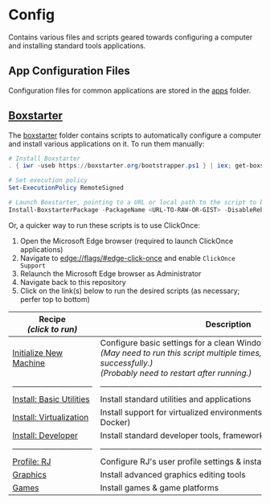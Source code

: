 # Config

Contains various files and scripts geared towards configuring a computer and installing standard tools applications.

## App Configuration Files

Configuration files for common applications are stored in the [apps](./apps) folder.

## [Boxstarter](https://boxstarter.org)

The [boxstarter](./boxstarter) folder contains scripts to automatically configure a computer and install various applications on it. To run them manually:

```powershell
# Install Boxstarter
. { iwr -useb https://boxstarter.org/bootstrapper.ps1 } | iex; get-boxstarter -Force

# Set execution policy
Set-ExecutionPolicy RemoteSigned

# Launch Boxstarter, pointing to a URL or local path to the script to be run
Install-BoxstarterPackage -PackageName <URL-TO-RAW-OR-GIST> -DisableReboots
```

Or, a quicker way to run these scripts is to use ClickOnce:

1. Open the Microsoft Edge browser (required to launch ClickOnce applications)
2. Navigate to [edge://flags/#edge-click-once](edge://flags/#edge-click-once) and enable `ClickOnce Support`
3. Relaunch the Microsoft Edge browser as Administrator
4. Navigate back to this repository
5. Click on the link(s) below to run the desired scripts (as necessary; perfer top to bottom)

| Recipe<br/>_(click to run)_                                                                                                                                  | Description                                                                                                                                                                                         |
| ------------------------------------------------------------------------------------------------------------------------------------------------------------ | --------------------------------------------------------------------------------------------------------------------------------------------------------------------------------------------------- |
| [Initialize New Machine](http://boxstarter.org/package/url?https://raw.githubusercontent.com/TaffarelJr/config/main/boxstarter/Initialize.ps1)               | Configure basic settings for a clean Windows 10 installation<br />_(May need to run this script multiple times, until it completes successfully.)_<br />_(Probably need to restart after running.)_ |
| ──────────────                                                                                                                                               | ─────────────────────────────────────────────                                                                                                                                                       |
| [Install: Basic Utilities](http://boxstarter.org/package/url?https://raw.githubusercontent.com/TaffarelJr/config/main/boxstarter/Install-BasicUtilities.ps1) | Install standard utilities and applications                                                                                                                                                         |
| [Install: Virtualization](http://boxstarter.org/package/url?https://raw.githubusercontent.com/TaffarelJr/config/main/boxstarter/Install-Virtualization.ps1)  | Install support for virtualized environments (Hyper-V, WSL, Docker)                                                                                                                                 |
| [Install: Developer](http://boxstarter.org/package/url?https://raw.githubusercontent.com/TaffarelJr/config/main/boxstarter/Install-Developer.ps1)            | Install standard developer tools, frameworks, SDKs, and IDEs                                                                                                                                        |
| ──────────────                                                                                                                                               | ─────────────────────────────────────────────                                                                                                                                                       |
| [Profile: RJ](http://boxstarter.org/package/url?https://raw.githubusercontent.com/TaffarelJr/config/main/boxstarter/Profile-RJ.ps1)                          | Configure RJ's user profile settings & install preferred applications                                                                                                                               |
| [Graphics](http://boxstarter.org/package/url?https://raw.githubusercontent.com/TaffarelJr/config/main/boxstarter/Graphics.ps1)                               | Install advanced graphics editing tools                                                                                                                                                             |
| [Games](http://boxstarter.org/package/url?https://raw.githubusercontent.com/TaffarelJr/config/main/boxstarter/Games.ps1)                                     | Install games & game platforms                                                                                                                                                                      |
